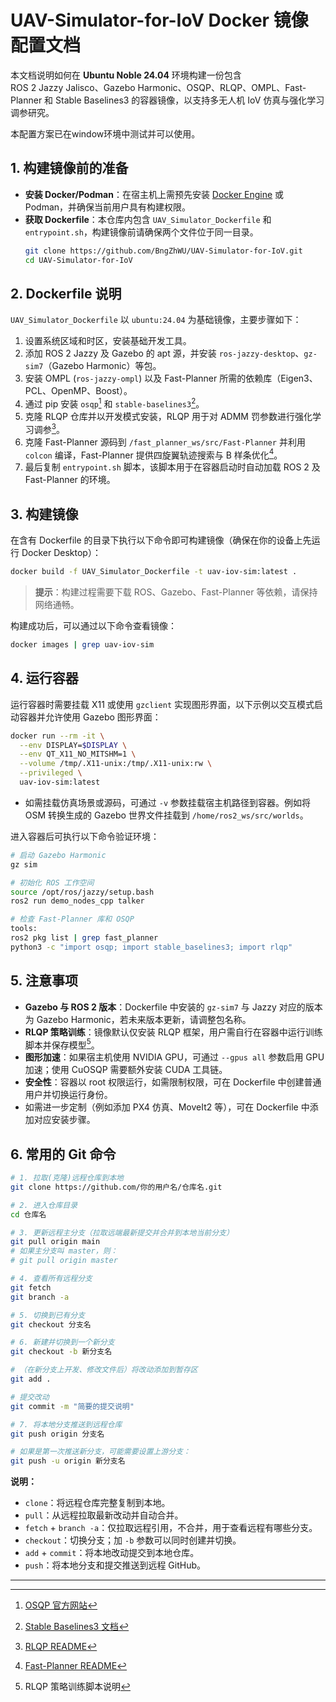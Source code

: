 # UAV-Simulator-for-IoV Docker 镜像配置文档

本文档说明如何在 **Ubuntu Noble 24.04** 环境构建一份包含 ROS 2 Jazzy Jalisco、Gazebo Harmonic、OSQP、RLQP、OMPL、Fast-Planner 和 Stable Baselines3 的容器镜像，以支持多无人机 IoV 仿真与强化学习调参研究。

本配置方案已在window环境中测试并可以使用。

## 1. 构建镜像前的准备

* **安装 Docker/Podman**：在宿主机上需预先安装 [Docker Engine](https://docs.docker.com/engine/install/) 或 Podman，并确保当前用户具有构建权限。
* **获取 Dockerfile**：本仓库内包含 `UAV_Simulator_Dockerfile` 和 `entrypoint.sh`，构建镜像前请确保两个文件位于同一目录。
  ```bash
  git clone https://github.com/BngZhWU/UAV-Simulator-for-IoV.git
  cd UAV-Simulator-for-IoV
  ```

## 2. Dockerfile 说明

`UAV_Simulator_Dockerfile` 以 `ubuntu:24.04` 为基础镜像，主要步骤如下：

1. 设置系统区域和时区，安装基础开发工具。
2. 添加 ROS 2 Jazzy 及 Gazebo 的 apt 源，并安装 `ros-jazzy-desktop`、`gz-sim7`（Gazebo Harmonic）等包。
3. 安装 OMPL (`ros-jazzy-ompl`) 以及 Fast-Planner 所需的依赖库（Eigen3、PCL、OpenMP、Boost）。
4. 通过 pip 安装 `osqp`[^1] 和 `stable-baselines3`[^2]。
5. 克隆 RLQP 仓库并以开发模式安装，RLQP 用于对 ADMM 罚参数进行强化学习调参[^3]。
6. 克隆 Fast-Planner 源码到 `/fast_planner_ws/src/Fast-Planner` 并利用 `colcon` 编译，Fast-Planner 提供四旋翼轨迹搜索与 B 样条优化[^4]。
7. 最后复制 `entrypoint.sh` 脚本，该脚本用于在容器启动时自动加载 ROS 2 及 Fast-Planner 的环境。

## 3. 构建镜像

在含有 Dockerfile 的目录下执行以下命令即可构建镜像（确保在你的设备上先运行 Docker Desktop）：

```bash
docker build -f UAV_Simulator_Dockerfile -t uav-iov-sim:latest .
```

> **提示**：构建过程需要下载 ROS、Gazebo、Fast-Planner 等依赖，请保持网络通畅。

构建成功后，可以通过以下命令查看镜像：

```bash
docker images | grep uav-iov-sim
```

## 4. 运行容器

运行容器时需要挂载 X11 或使用 `gzclient` 实现图形界面，以下示例以交互模式启动容器并允许使用 Gazebo 图形界面：

```bash
docker run --rm -it \
  --env DISPLAY=$DISPLAY \
  --env QT_X11_NO_MITSHM=1 \
  --volume /tmp/.X11-unix:/tmp/.X11-unix:rw \
  --privileged \
  uav-iov-sim:latest
```

* 如需挂载仿真场景或源码，可通过 `-v` 参数挂载宿主机路径到容器。例如将 OSM 转换生成的 Gazebo 世界文件挂载到 `/home/ros2_ws/src/worlds`。

进入容器后可执行以下命令验证环境：

```bash
# 启动 Gazebo Harmonic
gz sim

# 初始化 ROS 工作空间
source /opt/ros/jazzy/setup.bash
ros2 run demo_nodes_cpp talker

# 检查 Fast-Planner 库和 OSQP
tools:
ros2 pkg list | grep fast_planner
python3 -c "import osqp; import stable_baselines3; import rlqp"
```

## 5. 注意事项

* **Gazebo 与 ROS 2 版本**：Dockerfile 中安装的 `gz-sim7` 与 Jazzy 对应的版本为 Gazebo Harmonic，若未来版本更新，请调整包名称。
* **RLQP 策略训练**：镜像默认仅安装 RLQP 框架，用户需自行在容器中运行训练脚本并保存模型[^5]。
* **图形加速**：如果宿主机使用 NVIDIA GPU，可通过 `--gpus all` 参数启用 GPU 加速；使用 CuOSQP 需要额外安装 CUDA 工具链。
* **安全性**：容器以 root 权限运行，如需限制权限，可在 Dockerfile 中创建普通用户并切换运行身份。
* 如需进一步定制（例如添加 PX4 仿真、MoveIt2 等），可在 Dockerfile 中添加对应安装步骤。

## 6. 常用的 Git 命令
```bash
# 1. 拉取(克隆)远程仓库到本地
git clone https://github.com/你的用户名/仓库名.git

# 2. 进入仓库目录
cd 仓库名

# 3. 更新远程主分支（拉取远端最新提交并合并到本地当前分支）
git pull origin main
# 如果主分支叫 master，则：
# git pull origin master

# 4. 查看所有远程分支
git fetch
git branch -a

# 5. 切换到已有分支
git checkout 分支名

# 6. 新建并切换到一个新分支
git checkout -b 新分支名

# （在新分支上开发、修改文件后）将改动添加到暂存区
git add .

# 提交改动
git commit -m "简要的提交说明"

# 7. 将本地分支推送到远程仓库
git push origin 分支名

# 如果是第一次推送新分支，可能需要设置上游分支：
git push -u origin 新分支名
```
**说明：**

* `clone`：将远程仓库完整复制到本地。
* `pull`：从远程拉取最新改动并自动合并。
* `fetch` + `branch -a`：仅拉取远程引用，不合并，用于查看远程有哪些分支。
* `checkout`：切换分支；加 `-b` 参数可以同时创建并切换。
* `add` + `commit`：将本地改动提交到本地仓库。
* `push`：将本地分支和提交推送到远程 GitHub。

---

[^1]: [OSQP 官方网站](https://osqp.org/)

[^2]: [Stable Baselines3 文档](https://stable-baselines3.readthedocs.io/en/master/)

[^3]: [RLQP README](https://raw.githubusercontent.com/BerkeleyAutomation/rlqp/master/README.md)

[^4]: [Fast-Planner README](https://raw.githubusercontent.com/HKUST-Aerial-Robotics/Fast-Planner/master/README.md)

[^5]: RLQP 策略训练脚本说明
